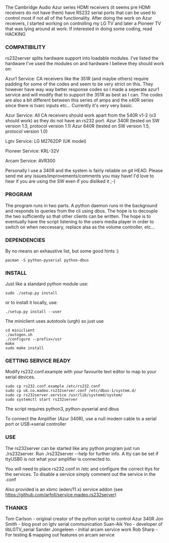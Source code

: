 The Cambridge Audio Azur series HDMI receivers (it seems pre HDMI receivers do
not have them) have RS232 serial ports that can be used to control most if not
all of the functionality. After doing the work on Azur receivers, I started
working on controlling my LG TV and later a Pioneer TV that was lying around at
work. If interested in doing some coding, read HACKING

### COMPATIBILITY

rs232server splits hardware support into loadable modules. I've listed the
hardware I've used the modules on and hardware I believe they should work on:

Azur1 Service:
CA receivers like the 351R (and maybe others) require padding for some of the
codes and seem to be very strict on this. They however have way way better
response codes so I made a seperate azur1 service and will modify that to
support the 351R as best as I can. The codes are also a bit different between
this series of amps and the x40R series since there is tvarc inputs etc...
Currently it's very very basic.

Azur Service:
All CA receivers should work apart from the 540R v1-2 (v3 should work) as they
do not have an rs232 port.
Azur 340R (tested on SW version 1.3, protocol version 1.1)
Azur 640R (tested on SW version 1.5, protocol version 1.0)

Lgtv Service:
LG M2762DP (UK model)

Pioneer Service:
KRL-32V

Arcam Service:
AVR300

Personally I use a 340R and the system is fairly reliable on git HEAD. Please
send me any issues/improvements/comments you may have! I'd love to hear if you
are using the SW even if you disliked it ;-)

### PROGRAM

The program runs in two parts. A python daemon runs in the background and
responds to queries from the cli using dbus.  The hope is to decouple the two
sufficiently so that other clients can be written. The hope is to eventually
have the script listening to the users media player in order to switch on when
neccessary, replace alsa as the volume controller, etc...

### DEPENDENCIES

By no means an exhaustive list, but some good hints :)
```
pacman -S python-pyserial python-dbus
```

### INSTALL

Just like a standard python module use:
```{sh}
sudo ./setup.py install
```
or to install it locally, use:
```{sh}
./setup.py install --user
```
The miniclient uses autotools (urgh) so just use
```{sh}
cd miniclient
./autogen.sh
./configure --prefix=/usr
make
sudo make install
```

### GETTING SERVICE READY

Modify rs232.conf.example with your favourite text editor to map to your serial devices.

```{sh}
sudo cp rs232.conf.example /etc/rs232.conf
sudo cp uk.co.madeo.rs232server.conf /etc/dbus-1/system.d/
sudo cp rs232server.service /usr/lib/systemd/system/
sudo systemctl start rs232server
```

The script requires python3, python-pyserial and dbus

To connect the Amplifier (Azur 340R), use a null modem cable to a serial port
or USB->serial controller

### USE
The rs232server can be started like any python program just run
./rs232server.  Run ./rs232server --help for further info. A tty can be set if
ttyUSB0 is not what your amplifier is connected to.

You will need to place rs232.conf in /etc and configure the correct ttys for
the services. To disable a service simply comment out the service in the .conf

Also provided is an xbmc (eden/11.x) service addon (see
https://github.com/arfoll/service.madeo.rs232server)

### THANKS
Tom Carlson - original creator of the python script to control Azur 340R
Jon Smith - blog post on lgtv serial communication
Suan-Aik Yeo - developer of libLGTV_serial
Sander Jongeleen - Initial arcam service work
Rob Sharp - For testing & mapping out features on arcam service

